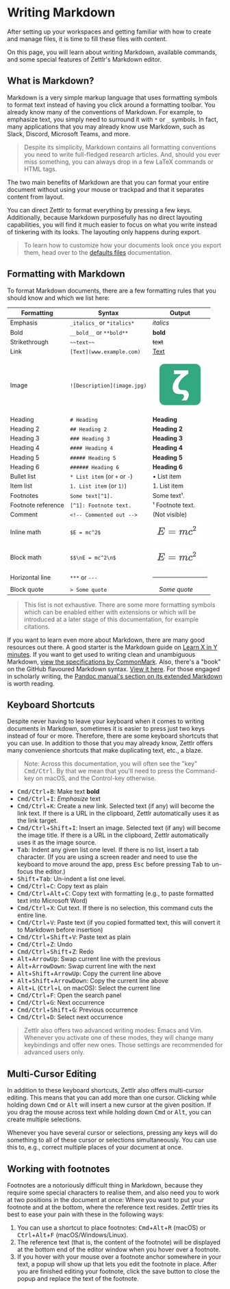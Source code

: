 # Writing Markdown

After setting up your workspaces and getting familiar with how to create and manage files, it is time to fill these files with content.

On this page, you will learn about writing Markdown, available commands, and some special features of Zettlr's Markdown editor.

## What is Markdown?

Markdown is a very simple markup language that uses formatting symbols to format text instead of having you click around a formatting toolbar. You already know many of the conventions of Markdown. For example, to emphasize text, you simply need to surround it with `*` or `_` symbols. In fact, many applications that you may already know use Markdown, such as Slack, Discord, Microsoft Teams, and more.

> Despite its simplicity, Markdown contains all formatting conventions you need to write full-fledged research articles. And, should you ever miss something, you can always drop in a few LaTeX commands or HTML tags.

The two main benefits of Markdown are that you can format your entire document without using your mouse or trackpad and that it separates content from layout.

You can direct Zettlr to format everything by pressing a few keys. Additionally, because Markdown purposefully has no direct layouting capabilities, you will find it much easier to focus on what you write instead of tinkering with its looks. The layouting only happens during export.

> To learn how to customize how your documents look once you export them, head over to the [defaults files](../advanced/defaults-files.md) documentation.

## Formatting with Markdown

To format Markdown documents, there are a few formatting rules that you should know and which we list here:

| Formatting         | Syntax                        | Output                                |
|--------------------|-------------------------------|---------------------------------------|
| Emphasis           | `_italics_` or `*italics*`    | _italics_                             |
| Bold               | `__bold__` or `**bold**`      | **bold**                              |
| Strikethrough      | `~~text~~` | <span style="text-decoration: line-through;">text</span> |
| Link               | `[Text](www.example.com)`     | [Text](#)                             |
| Image              | `![Description](image.jpg)`   | ![Description](../img/logo_small.png) |
| Heading            | `# Heading`                   | **Heading**                           |
| Heading 2          | `## Heading 2`                | **Heading 2**                         |
| Heading 3          | `### Heading 3`               | **Heading 3**                         |
| Heading 4          | `#### Heading 4`              | **Heading 4**                         |
| Heading 5          | `##### Heading 5`             | **Heading 5**                         |
| Heading 6          | `###### Heading 6`            | **Heading 6**                         |
| Bullet list        | `* List item` (or `+` or `-`) | &bullet; List item                    |
| Item list          | `1. List item` (or `1)`)      | 1. List item                          |
| Footnotes          | `Some text[^1].`              | Some text&sup1;.                      |
| Footnote reference | `[^1]: Footnote text.`        | &sup1; Footnote text.                 |
| Comment            | `<!-- Commented out -->`      | (Not visible)                         |
| Inline math        | `$E = mc^2$`                  | ![E = mc^2](../img/Emc2.png)          |
| Block math         | `$$\nE = mc^2\n$`             | ![E = mc^2](../img/Emc2.png)          |
| Horizontal line    | `***` or `---`                | <hr>                                  |
| Block quote        | `> Some quote`                | &nbsp;&nbsp;&nbsp;&nbsp;*Some quote*  |

> This list is not exhaustive. There are some more formatting symbols which can be enabled either with extensions or which will be introduced at a later stage of this documentation, for example citations.

If you want to learn even more about Markdown, there are many good resources out there. A good starter is the Markdown guide on [Learn X in Y minutes](https://learnxinyminutes.com/docs/markdown/). If you want to get used to writing clean and unambiguous Markdown, [view the specifications by CommonMark](https://spec.commonmark.org/current/). Also, there's a "book" on the GitHub flavoured Markdown syntax. [View it here](https://gitbookio.gitbooks.io/markdown/content/).  For those engaged in scholarly writing, the [Pandoc manual's section on its extended Markdown](https://pandoc.org/MANUAL.html#pandocs-markdown) is worth reading.

## Keyboard Shortcuts

Despite never having to leave your keyboard when it comes to writing documents in Markdown, sometimes it is easier to press just two keys instead of four or more. Therefore, there are some keyboard shortcuts that you can use. In addition to those that you may already know, Zettlr offers many convenience shortcuts that make duplicating text, etc., a blaze.

> Note: Across this documentation, you will often see the "key" <kbd>Cmd/Ctrl</kbd>. By that we mean that you'll need to press the Command-key on macOS, and the Control-key otherwise.

* <kbd>Cmd/Ctrl</kbd>+<kbd>B</kbd>: Make text **bold**
* <kbd>Cmd/Ctrl</kbd>+<kbd>I</kbd>: _Emphasize_ text
* <kbd>Cmd/Ctrl</kbd>+<kbd>K</kbd>: Create a new link. Selected text (if any) will become the link text. If there is a URL in the clipboard, Zettlr automatically uses it as the link target.
* <kbd>Cmd/Ctrl</kbd>+<kbd>Shift</kbd>+<kbd>I</kbd>: Insert an image. Selected text (if any) will become the image title. If there is a URL in the clipboard, Zettlr automatically uses it as the image source.
* <kbd>Tab</kbd>: Indent any given list one level. If there is no list, insert a tab character. (If you are using a screen reader and need to use the keyboard to move around the app, press <kbd>Esc</kbd> before pressing <kbd>Tab</kbd> to un-focus the editor.)
* <kbd>Shift</kbd>+<kbd>Tab</kbd>: Un-indent a list one level.
* <kbd>Cmd/Ctrl</kbd>+<kbd>C</kbd>: Copy text as plain
* <kbd>Cmd/Ctrl</kbd>+<kbd>Alt</kbd>+<kbd>C</kbd>: Copy text with formatting (e.g., to paste formatted text into Microsoft Word)
* <kbd>Cmd/Ctrl</kbd>+<kbd>X</kbd>: Cut text. If there is no selection, this command cuts the entire line.
* <kbd>Cmd/Ctrl</kbd>+<kbd>V</kbd>: Paste text (if you copied formatted text, this will convert it to Markdown before insertion)
* <kbd>Cmd/Ctrl</kbd>+<kbd>Shift</kbd>+<kbd>V</kbd>: Paste text as plain
* <kbd>Cmd/Ctrl</kbd>+<kbd>Z</kbd>: Undo
* <kbd>Cmd/Ctrl</kbd>+<kbd>Shift</kbd>+<kbd>Z</kbd>: Redo
* <kbd>Alt</kbd>+<kbd>ArrowUp</kbd>: Swap current line with the previous
* <kbd>Alt</kbd>+<kbd>ArrowDown</kbd>: Swap current line with the next
* <kbd>Alt</kbd>+<kbd>Shift</kbd>+<kbd>ArrowUp</kbd>: Copy the current line above
* <kbd>Alt</kbd>+<kbd>Shift</kbd>+<kbd>ArrowDown</kbd>: Copy the current line above
* <kbd>Alt</kbd>+<kbd>L</kbd> (<kbd>Ctrl</kbd>+<kbd>L</kbd> on macOS): Select the current line
* <kbd>Cmd/Ctrl</kbd>+<kbd>F</kbd>: Open the search panel
* <kbd>Cmd/Ctrl</kbd>+<kbd>G</kbd>: Next occurrence
* <kbd>Cmd/Ctrl</kbd>+<kbd>Shift</kbd>+<kbd>G</kbd>: Previous occurrence
* <kbd>Cmd/Ctrl</kbd>+<kbd>D</kbd>: Select next occurrence

> Zettlr also offers two advanced writing modes: Emacs and Vim. Whenever you activate one of these modes, they will change many keybindings and offer new ones. Those settings are recommended for advanced users only.

## Multi-Cursor Editing

In addition to these keyboard shortcuts, Zettlr also offers multi-cursor editing. This means that you can add more than one cursor. Clicking while holding down <kbd>Cmd</kbd> or <kbd>Alt</kbd> will insert a new cursor at the given position. If you drag the mouse across text while holding down <kbd>Cmd</kbd> or <kbd>Alt</kbd>, you can create multiple selections.

Whenever you have several cursor or selections, pressing any keys will do something to all of these cursor or selections simultaneously. You can use this to, e.g., correct multiple places of your document at once.

## Working with footnotes

Footnotes are a notoriously difficult thing in Markdown, because they require some special characters to realise them, and also need you to work at two positions in the document at once: Where you want to put your footnote and at the bottom, where the reference text resides. Zettlr tries its best to ease your pain with these in the following ways:

1. You can use a shortcut to place footnotes: <kbd>Cmd</kbd>+<kbd>Alt</kbd>+<kbd>R</kbd> (macOS) or <kbd>Ctrl</kbd>+<kbd>Alt</kbd>+<kbd>F</kbd> (macOS/Windows/Linux).
2. The reference text (that is, the content of the footnote) will be displayed at the bottom end of the editor window when you hover over a footnote.
3. If you hover with your mouse over a footnote anchor somewhere in your text, a popup will show up that lets you edit the footnote in place. After you are finished editing your footnote, click the save button to close the popup and replace the text of the footnote.
